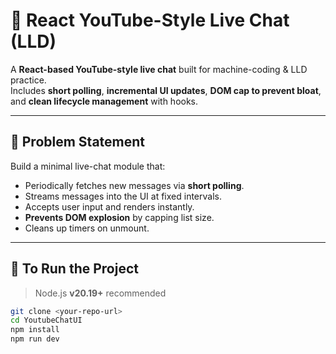 # 💬 React YouTube-Style Live Chat (LLD)

A **React-based YouTube-style live chat** built for machine-coding & LLD practice.  
Includes **short polling**, **incremental UI updates**, **DOM cap to prevent bloat**, and **clean lifecycle management** with hooks.

---

## 🧩 Problem Statement

Build a minimal live-chat module that:
- Periodically fetches new messages via **short polling**.
- Streams messages into the UI at fixed intervals.
- Accepts user input and renders instantly.
- **Prevents DOM explosion** by capping list size.
- Cleans up timers on unmount.

---

## 🚀 To Run the Project

> Node.js **v20.19+** recommended  

```bash
git clone <your-repo-url>
cd YoutubeChatUI
npm install
npm run dev